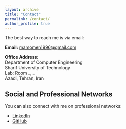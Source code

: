 ```yaml
---
layout: archive
title: "Contact"
permalink: /contact/
author_profile: true
---
```


The best way to reach me is via email:

**Email:** [mamomen1996@gmail.com](mailto:mamomen1996@gmail.com)

**Office Address:**  
Department of Computer Engineering <br>
Sharif University of Technology <br>
Lab: Room _, _ <br>
Azadi, Tehran, Iran


## Social and Professional Networks

You can also connect with me on professional networks:

- [LinkedIn](https://www.linkedin.com/in/mamomen1996)
- [GitHub](https://github.com/mamomen1996)
